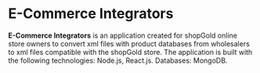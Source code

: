 # E-Commerce Integrators

**E-Commerce Integrators** is an application created for shopGold online store owners to convert xml files with product databases from wholesalers to xml files compatible with the shopGold store.
The application is built with the following technologies: Node.js, React.js.
Databases: MongoDB.